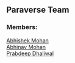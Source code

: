 ## Paraverse Team

### Members:<br>
[Abhishek Mohan](https://github.com/AbhishekMohan)<br>
[Abhinav Mohan](https://github.com/AbhinavMohan96)<br>
[Prabdeep Dhaliwal](https://github.com/prabdhal)<br>

<!--

**Here are some ideas to get you started:**

🙋‍♀️ A short introduction - what is your organization all about?
🌈 Contribution guidelines - how can the community get involved?
👩‍💻 Useful resources - where can the community find your docs? Is there anything else the community should know?
🍿 Fun facts - what does your team eat for breakfast?
🧙 Remember, you can do mighty things with the power of [Markdown](https://docs.github.com/github/writing-on-github/getting-started-with-writing-and-formatting-on-github/basic-writing-and-formatting-syntax)
-->
